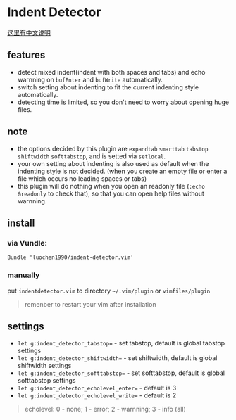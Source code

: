 Indent Detector
===============

[这里有中文说明](https://github.com/luochen1990/indent-detector.vim/blob/master/README_cn.md)

features
--------

- detect mixed indent(indent with both spaces and tabs) and echo warnning on `bufEnter` and `bufWrite` automatically.
- switch setting about indenting to fit the current indenting style automatically.
- detecting time is limited, so you don't need to worry about opening huge files.

note
----

- the options decided by this plugin are `expandtab` `smarttab` `tabstop` `shiftwidth` `softtabstop`, and is setted via `setlocal`.
- your own setting about indenting is also used as default when the indenting style is not decided. (when you create an empty file or enter a file which occurs no leading spaces or tabs)
- this plugin will do nothing when you open an readonly file (`:echo &readonly` to check that), so that you can open help files without warnning.

install
-------

### via Vundle:

```vim
Bundle 'luochen1990/indent-detector.vim'
```

### manually

put `indentdetector.vim` to directory `~/.vim/plugin` or `vimfiles/plugin`

>	remenber to restart your vim after installation

settings
-------

- `let g:indent_detector_tabstop=` - set tabstop, default is global tabstop settings
- `let g:indent_detector_shiftwidth=` - set shiftwidth, default is global shiftwidth settings
- `let g:indent_detector_softtabstop=` - set softtabstop, default is global softtabstop settings
- `let g:indent_detector_echolevel_enter=` - default is 3
- `let g:indent_detector_echolevel_write=` - default is 2

> echolevel: 0 - none; 1 - error; 2 - warnning; 3 - info (all)


